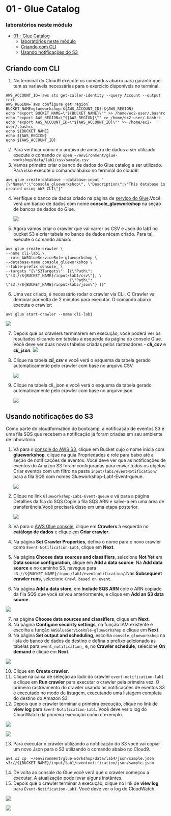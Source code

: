 # 01 - Glue Catalog

### laboratórios neste módulo

- [01 - Glue Catalog](#01---glue-catalog)
    - [laboratórios neste módulo](#laboratórios-neste-módulo)
  - [Criando com CLI](#criando-com-cli)
  - [Usando notificações do S3](#usando-notificações-do-s3)

## Criando com CLI

1. No terminal do Cloud9 execute os comandos abaixo para garantir que tem as variaveis necessárias para o exercicio disponiveis no terminal.

```shell
AWS_ACCOUNT_ID=`aws sts get-caller-identity --query Account --output text`
AWS_REGION=`aws configure get region`
BUCKET_NAME=glueworkshop-${AWS_ACCOUNT_ID}-${AWS_REGION}
echo "export BUCKET_NAME=\"${BUCKET_NAME}\"" >> /home/ec2-user/.bashrc
echo "export AWS_REGION=\"${AWS_REGION}\"" >> /home/ec2-user/.bashrc
echo "export AWS_ACCOUNT_ID=\"${AWS_ACCOUNT_ID}\"" >> /home/ec2-user/.bashrc
echo ${BUCKET_NAME}
echo ${AWS_REGION}
echo ${AWS_ACCOUNT_ID}
```

2. Para verificar como é o arquivo de amostra de dados a ser utilizado execute o comando `c9 open ~/environment/glue-workshop/data/lab1/csv/sample.csv`
3. Vamos primeiro criar o banco de dados do Glue catalog a ser utilizado. Para isso execute o comando abaixo no terminal do cloud9:
``` shell
aws glue create-database --database-input "{\"Name\":\"console_glueworkshop\", \"Description\":\"This database is created using AWS CLI\"}"
```

4. Verifique o banco de dados  criado na página de [serviço do Glue](https://us-east-2.console.aws.amazon.com/glue/home?region=us-east-2#/v2/data-catalog/databases).Você verá um banco de dados com nome **console_glueworkshop** na seção de bancos de dados do Glue.

    ![](img/cli-glue-db.png)

5. Agora vamos criar o crawler que vai varrer os CSV e Json do lab1 no bucket S3 e criar tabela no banco de dados récem criado. Para tal, execute o comando abaixo:
```shell
aws glue create-crawler \
--name cli-lab1 \
--role AWSGlueServiceRole-glueworkshop \
--database-name console_glueworkshop \
--table-prefix console_ \
--targets "{\"S3Targets\": [{\"Path\": \"s3://${BUCKET_NAME}/input/lab1/csv\"}, \
                            {\"Path\": \"s3://${BUCKET_NAME}/input/lab5/json\"} ]}"
```

6. Uma vez criado, é necessário rodar o crawler via CLI. O Crawler vai demorar por volta de 2 minutos para executar. O comando abaixo executa o crawler:

``` shell
aws glue start-crawler --name cli-lab1
```
![](img/cli-glue-db.png)

7. Depois que os crawlers terminarem em execução, você poderá ver os resultados clicando em tabelas à esquerda da página do console Glue. Você deve ver duas novas tabelas criadas pelos rastreadores - ***cli_csv*** e ***cli_json***.
   ![](img/cli-tables.png)

8. Clique na tabela ***cli_csv*** e você verá o esquema da tabela gerado automaticamente pelo crawler com base no arquivo CSV.
   
   ![](img/lab1-5.png)

9. Clique na tabela cli_json e você verá o esquema da tabela gerado automaticamente pelo crawler com base no arquivo json.
    
    ![](img/lab1-6.png)


## Usando notificações do S3

Como parte do cloudformation do bootcamp, a notificação de eventos S3 e uma fila SQS que recebem a notificação já foram criadas em seu ambiente de laboratório.

1. Vá para o [console do AWS S3](https://console.aws.amazon.com/s3/), clique em Bucket cujo o nome inicia com **glueworkshop**, clique na guia Propriedades e role para baixo até a seção de notificações de eventos. Você deve ver que as notificações de eventos do Amazon S3 foram configuradas para enviar todos os objetos Criar eventos com um filtro na pasta `input/lab1/eventNotification/` para a fila SQS com nomes Glueworkshop-Lab1-Event-queue.

    ![](img/s3-event-notifications.png)

2. Clique no link `Glueworkshop-Lab1-Event-queue` e vá para a página Detalhes da fila do SQS.Copie a fila SQS ARN e salve-a em uma área de transferência.Você precisará disso em uma etapa posterior.

    ![](img/sqs-details.png)

3. Vá para o [AWS Glue console](https://console.aws.amazon.com/glue/), clique em **Crawlers** à esquerda no **catálogo de dados** e clique em **Criar crawler**.
4. Na página **Set Crawler Properties**, defina o nome para o novo crawler como `Event-Notification-Lab1`, clique em **Next**.
5. Na página **Choose data sources and classifiers**, selecione **Not Yet** em **Data source configuration**, clique em **Add a data source**. Na **Add data source** e no caminho S3, navegue para `s3://${BUCKET_NAME}/input/lab1/eventnotification/`.Nas **Subsequent crawler runs**, selecione `Crawl based on event`.
6. Na página **Add a data store**, em **Include SQS ARN** cole o ARN copiado da fila SQS que você salvou anteriormente, e clique em **Add an S3 data source**.

![](img/crawler-sqs.png)

7. na página **Choose data sources and classifiers**, clique em **Next**.
8. Na página **Configure security settings**, na função IAM existente e escolha a função `AWSGlueServiceRole-glueworkshop` e clique em **Next**.
9. Na página **Set output and scheduling**, escolha `console_glueworkshop` na lista do banco de dados de destino e defina o prefixo adicionado às tabelas para `event_notification_` e, no **Crawler schedule**, selecione **On demand** e clique em **Next**.

![](img/crawler-summary.png)

10. Clique em **Create crawler**.
11. Clique na caixa de seleção ao lado do crawler `event-notification-lab1` e clique em **Run crawler** para executar o crawler pela primeira vez. O primeiro rastreamento do crawler usando as notificações de eventos S3 é executado no modo de listagem, executando uma listagem completa do destino do Amazon S3.
12. Depois que o crawler terminar a primeira execução, clique no link de **view log** para `Event-Notification-Lab1`. Você deve ver o log do CloudWatch da primeira execução como o exemplo.

![](img/view-log.png)

![](img/first-crawl.png)

13. Para executar o crawler utilizando a notificação do S3 você vai copiar um novo Json para o S3 utilizando o comando abaixo no Cloud9.

``` shell
aws s3 cp  ~/environment/glue-workshop/data/lab4/json/sample.json s3://${BUCKET_NAME}/input/lab1/eventnotification/json/sample.json
```

14.  De volta ao console do Glue você verá que o crawler começou a executar. A atualização pode levar alguns instântes.
15. Depois que o crawler terminar a execução, clique no link de **view log** para `Event-Notification-Lab1`. Você deve ver o log do CloudWatch.

![](img/log-view1.png)

![](img/following-crawl.png)
